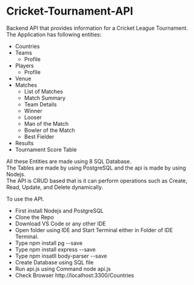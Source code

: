 # Cricket-Tournament-API

Backend API that provides information for a Cricket League Tournament.  
The Application has following entities:  
* Countries  
* Teams  
   * Profile   
* Players
   * Profile
* Venue
* Matches
  * List of Matches
  * Match Summary
  * Team Details
  * Winner
  * Looser
  * Man of the Match
  * Bowler of the Match
  * Best Fielder
* Results
* Tournament Score Table  

All these Entities are made using 8 SQL Database.  
The Tables are made by using PostgreSQL and the api is made by using Nodejs.  
The API is CRUD based that is it can perform operations such as Create, Read, Update, and Delete dynamically.  


To use the API.  
* First install Nodejs and PostgreSQL  
* Clone the Repo  
* Download VS Code or any other IDE  
* Open folder using IDE and Start Terminal either in Folder of IDE Terminal.  
* Type npm install pg --save  
* Type npm install express --save  
* Type npm insatll body-parser --save  
* Create Database using SQL file  
* Run api.js using Command node api.js  
* Check Browser http://localhost:3300/Countries 
